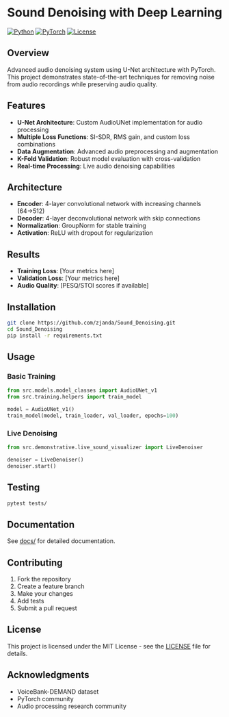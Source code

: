 # Sound Denoising with Deep Learning

[![Python](https://img.shields.io/badge/Python-3.8+-blue.svg)](https://www.python.org/downloads/)
[![PyTorch](https://img.shields.io/badge/PyTorch-2.0+-red.svg)](https://pytorch.org/)
[![License](https://img.shields.io/badge/License-MIT-green.svg)](LICENSE)

## Overview

Advanced audio denoising system using U-Net architecture with PyTorch. This project demonstrates state-of-the-art techniques for removing noise from audio recordings while preserving audio quality.

## Features

- **U-Net Architecture**: Custom AudioUNet implementation for audio processing
- **Multiple Loss Functions**: SI-SDR, RMS gain, and custom loss combinations
- **Data Augmentation**: Advanced audio preprocessing and augmentation
- **K-Fold Validation**: Robust model evaluation with cross-validation
- **Real-time Processing**: Live audio denoising capabilities

## Architecture

- **Encoder**: 4-layer convolutional network with increasing channels (64→512)
- **Decoder**: 4-layer deconvolutional network with skip connections
- **Normalization**: GroupNorm for stable training
- **Activation**: ReLU with dropout for regularization

## Results

- **Training Loss**: [Your metrics here]
- **Validation Loss**: [Your metrics here]
- **Audio Quality**: [PESQ/STOI scores if available]

## Installation

```bash
git clone https://github.com/zjanda/Sound_Denoising.git
cd Sound_Denoising
pip install -r requirements.txt
```

## Usage

### Basic Training
```python
from src.models.model_classes import AudioUNet_v1
from src.training.helpers import train_model

model = AudioUNet_v1()
train_model(model, train_loader, val_loader, epochs=100)
```

### Live Denoising
```python
from src.demonstrative.live_sound_visualizer import LiveDenoiser

denoiser = LiveDenoiser()
denoiser.start()
```

## Testing

```bash
pytest tests/
```

## Documentation

See [docs/](docs/) for detailed documentation.

## Contributing

1. Fork the repository
2. Create a feature branch
3. Make your changes
4. Add tests
5. Submit a pull request

## License

This project is licensed under the MIT License - see the [LICENSE](LICENSE) file for details.

## Acknowledgments

- VoiceBank-DEMAND dataset
- PyTorch community
- Audio processing research community
